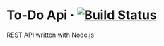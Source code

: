 # To-Do Api &middot; [![Build Status](https://travis-ci.org/andres-cruz/todo-api.svg?branch=master)](https://travis-ci.org/andres-cruz/todo-api)
REST API written with Node.js 
